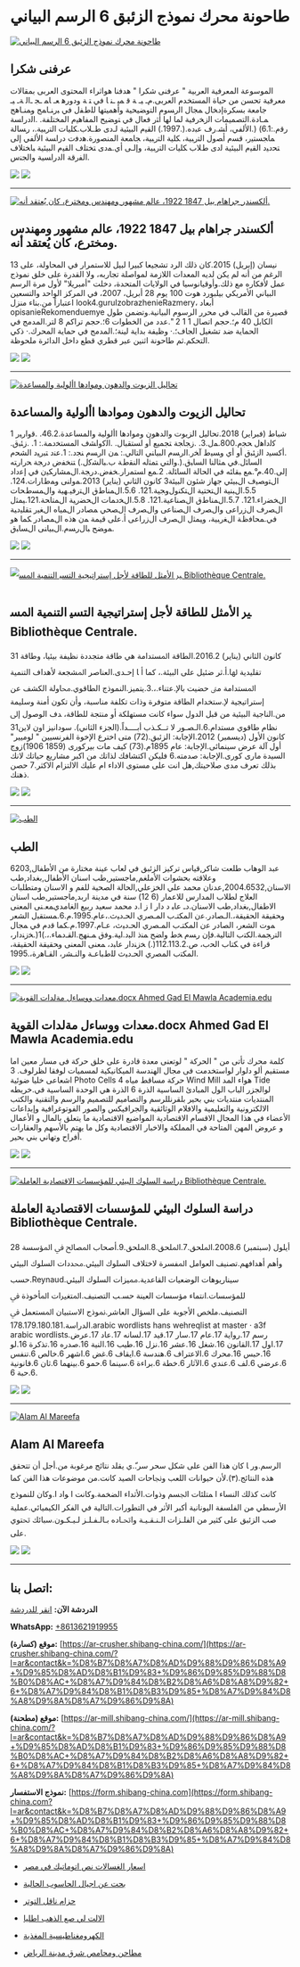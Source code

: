 # طاحونة محرك نموذج الزئبق 6 الرسم البياني

<a href="https://swt.shibang-china.com/?l=ar&img&k=%D8%B7%D8%A7%D8%AD%D9%88%D9%86%D8%A9+%D9%85%D8%AD%D8%B1%D9%83+%D9%86%D9%85%D9%88%D8%B0%D8%AC+%D8%A7%D9%84%D8%B2%D8%A6%D8%A8%D9%82+6+%D8%A7%D9%84%D8%B1%D8%B3%D9%85+%D8%A7%D9%84%D8%A8%D9%8A%D8%A7%D9%86%D9%8A" target="_blank">![طاحونة محرك نموذج الزئبق 6 الرسم البياني](http://static.shibang-china.com/all-800x300/688.jpg)</a>

## عرفنى شكرا
الموسوعة المعرفية العربية &quot; عرفنى شكرا &quot; هدفنا هواثراء المحتوى العربى بمقالات معرفية تحسن من حياة المستخدم العربى.ﻡـ ﻴـ ﺔ ﻗ ﻤﻴ ـﻨ ﺎ ﻓﻲ ﺘ ﺔ ﻭﺩﻭﺭﻫ ﻌـ ﺎﻤ ـﺠ ـﺍﻟ ﺔـ ﻴـ جامعة بسكرةﺇﺩﺨﺎل ﻤﺠﺎل ﺍﻟﺭﺴﻭﻡ ﺍﻟﺘﻭﻀﻴﺤﻴﺔ ﻭﺃﻫﻤﻴﺘﻬﺎ ﻟﻠﻁﻔل ﻓﻲ ﺒﺭﻨـﺎﻤﺞ ﻭﻤﻨـﺎﻫﺞ ﻤـﺎﺩﺓ.ﺍﻟﺘﺼﻤﻴﻤﺎﺕ ﺍﻟﺯﺨﺭﻓﻴﺔ ﻟﻤﺎ ﻟﻬﺎ ﺃﺜﺭ ﻓﻌﺎل ﻓﻲ ﺘﻭﻀﻴﺢ ﺍﻟﻤﻔﺎﻫﻴﻡ ﺍﻟﻤﺨﺘﻠﻔﺔ. .ﺍﻟﺩﺭﺍﺴﺔ ﺭﻗﻡ.:6.1) (.ﺍﻷﻟﻔﻲ، ﺃﺸ.ﺭﻑ ﻋﺒﺩﻩ.(.1997.) ﺍﻟﻘﻴﻡ ﺍﻟﺒﻴﺌﻴﺔ ﻟـﺩﻯ ﻁـﻼﺏ.ﻜﻠﻴﺎﺕ ﺍﻟﺘﺭﺒﻴﺔ.، ﺭﺴﺎﻟﺔ ﻤﺎﺠﺴﺘﻴﺭ، ﻗﺴﻡ ﺃﺼﻭل ﺍﻟﺘﺭﺒﻴﺔ، ﻜﻠﻴﺔ ﺍﻟﺘﺭﺒﻴﺔ، ﺠﺎﻤﻌﺔ ﺍﻟﻤﻨﺼﻭﺭﺓ.ﻫﺩﻓﺕ ﺩﺭﺍﺴﺔ ﺍﻷﻟﻔﻲ ﺇﻟﻰ ﺘﺤﺩﻴﺩ ﺍﻟﻘﻴﻡ ﺍﻟﺒﻴﺌﻴﺔ ﻟﺩﻯ ﻁﻼﺏ ﻜﻠﻴﺎﺕ ﺍﻟﺘﺭﺒﻴﺔ، ﻭﺇﻟـﻰ ﺃﻱ.ﻤﺩﻯ ﺘﺨﺘﻠﻑ ﺍﻟﻘﻴﻡ ﺍﻟﺒﻴﺌﻴﺔ ﺒﺎﺨﺘﻼﻑ ﺍﻟﻔﺭﻗﺔ ﺍﻟﺩﺭﺍﺴﻴﺔ ﻭﺍﻟﺠﻨﺱ.


<a href="https://whatsapp.shibangsoft.com/WhatsApp.php" target="_blank" title="WhatsApp">![](http://static.shibang-china.com/icon/whatsapp.png)</a> <a href="https://swt.shibang-china.com/?l=ar&icon&k=%D8%B7%D8%A7%D8%AD%D9%88%D9%86%D8%A9+%D9%85%D8%AD%D8%B1%D9%83+%D9%86%D9%85%D9%88%D8%B0%D8%AC+%D8%A7%D9%84%D8%B2%D8%A6%D8%A8%D9%82+6+%D8%A7%D9%84%D8%B1%D8%B3%D9%85+%D8%A7%D9%84%D8%A8%D9%8A%D8%A7%D9%86%D9%8A" target="_blank">![](http://static.shibang-china.com/icon/chat-ar.png)</a>

---

<a href="https://swt.shibang-china.com/?l=ar&img&k=%D8%B7%D8%A7%D8%AD%D9%88%D9%86%D8%A9+%D9%85%D8%AD%D8%B1%D9%83+%D9%86%D9%85%D9%88%D8%B0%D8%AC+%D8%A7%D9%84%D8%B2%D8%A6%D8%A8%D9%82+6+%D8%A7%D9%84%D8%B1%D8%B3%D9%85+%D8%A7%D9%84%D8%A8%D9%8A%D8%A7%D9%86%D9%8A" target="_blank">![ألكسندر جراهام بيل 1847 1922، عالم مشهور ومهندس ومخترع، كان يُعتقد أنه.](http://static.shibang-china.com/all-800x300/730.jpg)</a>

## ألكسندر جراهام بيل 1847 1922، عالم مشهور ومهندس ومخترع، كان يُعتقد أنه.
13 نيسان (إبريل) 2015.كان ذلك الرد تشجيعا كبيرا لبيل للاستمرار في المحاولة، على الرغم من أنه لم يكن لديه المعدات اللازمة لمواصلة تجاربه، ولا القدرة على خلق نموذج عمل لأفكاره مع ذلك.وأوقيانوسيا في الولايات المتحدة، دخلت &quot;أمبريلا&quot; لأول مرة الرسم البياني الأمريكي بيلبورد هوت 100 يوم 28 أبريل، 2007، في المركز الواحد والتسعين اعتباراً من.بناء منزل look4.guruIzobrazhenieRazmery، أبعاد opisanieRekomenduemye قصيرة من القالب في محرر الرسوم البيانية.وتضمن طول الكابل 40 م؛.حجم اتصال 1 1 2 &quot;.عدد من الخطوات 6؛.حجم تراكم 8 لتر.المدمج في الحماية ضد تشغيل الجاف؛.· وظيفة بداية لينة؛.المدمج في حماية المحرك.· ذكي التحكم.ثم طاحونة اثنين عبر قطري قطع داخل الدائرة ملحوظة.


<a href="https://whatsapp.shibangsoft.com/WhatsApp.php" target="_blank" title="WhatsApp">![](http://static.shibang-china.com/icon/whatsapp.png)</a> <a href="https://swt.shibang-china.com/?l=ar&icon&k=%D8%B7%D8%A7%D8%AD%D9%88%D9%86%D8%A9+%D9%85%D8%AD%D8%B1%D9%83+%D9%86%D9%85%D9%88%D8%B0%D8%AC+%D8%A7%D9%84%D8%B2%D8%A6%D8%A8%D9%82+6+%D8%A7%D9%84%D8%B1%D8%B3%D9%85+%D8%A7%D9%84%D8%A8%D9%8A%D8%A7%D9%86%D9%8A" target="_blank">![](http://static.shibang-china.com/icon/chat-ar.png)</a>

---

<a href="https://swt.shibang-china.com/?l=ar&img&k=%D8%B7%D8%A7%D8%AD%D9%88%D9%86%D8%A9+%D9%85%D8%AD%D8%B1%D9%83+%D9%86%D9%85%D9%88%D8%B0%D8%AC+%D8%A7%D9%84%D8%B2%D8%A6%D8%A8%D9%82+6+%D8%A7%D9%84%D8%B1%D8%B3%D9%85+%D8%A7%D9%84%D8%A8%D9%8A%D8%A7%D9%86%D9%8A" target="_blank">![تحاليل الزيوت والدهون وموادها األولية والمساعدة](http://static.shibang-china.com/all-800x300/117.jpg)</a>

## تحاليل الزيوت والدهون وموادها األولية والمساعدة
1 شباط (فبراير) 2018.تحاليل الزيوت والدهون وموادها األولية والمساعدة.46.2. .ﻗوارﻴر ﮐﻟداﻫل ﺤﺠم.800.ﻤل.3. .زﺠﺎﺠﺔ ﺘﺠﻤﻴﻊ أو اﺴﺘﻘﺒﺎل. .اﻟﮐواﺸف اﻟﻤﺴﺘﺨدﻤﺔ.: 1. .زﺌﺒق. .أﮐﺴﻴد اﻟزﺌﺒق أو أي وﺴﻴط آﺨر.اﻟرﺴم اﻟﺒﻴﺎﻨﻲ اﻟﺘﺎﻟﻲ.: ﻤن اﻟرﺴم ﻨﺠد.: 1.ﻋﻨد ﺘﺒرﻴد اﻟﺸﺤم اﻟﺴﺎﺌل.ﻓﻲ ﻤﺜﺎﻟﻨﺎ اﻟﺴﺎﺒق.(.واﻟﺘﻲ ﺘﻤﺜﻟﻪ اﻟﻨﻘطﺔ ب.ﺒﺎﻟﺸﮐل.) ﺘﻨﺨﻔض درﺠﺔ ﺤرارﺘﻪ إﻟﯽ.40.م°.ﻤﻊ ﺒﻘﺎﺌﻪ ﻓﻲ اﻟﺤﺎﻟﺔ اﻟﺴﺎﺌﻟﺔ. 2.ﻤﻊ اﺴﺘﻤرار.ﺨﻔض.درﺠﺔ.ﺍﻝﻤﺸﺎﺭﻜﻴﻥ ﻓﻲ ﺇﻋﺩﺍﺩ ﺍﻝﺘﻭﺼﻴﻑ ﺍﻝﺒﻴﺌﻲ جهاز شئون البيئة3 كانون الثاني (يناير) 2013.ﻤﻭﺍﻨﻰ ﻭﻤﻁﺎﺭﺍﺕ.124. 5.5.ﺍﻝﺒﻨﻴﺔ ﺍﻝﺘﺤﺘﻴﺔ ﺍﻝﺘﻜﻨﻭﻝﻭﺠﻴﺔ.121. 5.6.ﺍﻝﻤﻨﺎﻁﻕ ﺍﻝﺘﺭﻓﻴ.ﻬﻴﺔ ﻭﺍﻝﻤﺴﻁﺤﺎﺕ ﺍﻝﺨﻀﺭﺍﺀ.121. 5.7.ﺍﻝﻤﻨﺎﻁﻕ ﺍﻝﺼﻨﺎﻋﻴﺔ.121. 5.8.ﺍﻝﺨﺩﻤﺎﺕ ﺍﻝﺤﻀﺭﻴﺔ ﺍﻝﻤﺘﺎﺤﺔ.121.ﻴﻤﺜل ﺍﻝﺼﺭﻑ ﺍﻝﺯﺭﺍﻋﻰ ﻭﺍﻝﺼﺭﻑ ﺍﻝﺼﻨﺎﻋﻰ ﻭﺍﻝﺼﺭﻑ ﺍﻝﺼﺤﻲ ﻤﺼﺎﺩﺭ ﺍﻝﻤﻴﺎﻩ ﺍﻝﻐﻴﺭ ﺘﻘﻠﻴﺩﻴﺔ ﻓﻲ.ﻤﺤﺎﻓﻅﺔ ﺍﻝﻐﺭﺒﻴﺔ، ﻭﻴﻤﺜل ﺍﻝﺼﺭﻑ ﺍﻝﺯﺭﺍﻋﻰ ﺃ.ﻋﻠﻰ ﻗﻴﻤﺔ ﻤﻥ ﻫﺫﻩ ﺍﻝﻤﺼﺎﺩﺭ ﻜﻤﺎ ﻫﻭ ﻤﻭﻀﺢ ﺒﺎﻝﺭﺴﻡ.ﺍﻝﺒﻴﺎﻨﻰ ﺍﻝﺴﺎﺒﻕ.


<a href="https://whatsapp.shibangsoft.com/WhatsApp.php" target="_blank" title="WhatsApp">![](http://static.shibang-china.com/icon/whatsapp.png)</a> <a href="https://swt.shibang-china.com/?l=ar&icon&k=%D8%B7%D8%A7%D8%AD%D9%88%D9%86%D8%A9+%D9%85%D8%AD%D8%B1%D9%83+%D9%86%D9%85%D9%88%D8%B0%D8%AC+%D8%A7%D9%84%D8%B2%D8%A6%D8%A8%D9%82+6+%D8%A7%D9%84%D8%B1%D8%B3%D9%85+%D8%A7%D9%84%D8%A8%D9%8A%D8%A7%D9%86%D9%8A" target="_blank">![](http://static.shibang-china.com/icon/chat-ar.png)</a>

---

<a href="https://swt.shibang-china.com/?l=ar&img&k=%D8%B7%D8%A7%D8%AD%D9%88%D9%86%D8%A9+%D9%85%D8%AD%D8%B1%D9%83+%D9%86%D9%85%D9%88%D8%B0%D8%AC+%D8%A7%D9%84%D8%B2%D8%A6%D8%A8%D9%82+6+%D8%A7%D9%84%D8%B1%D8%B3%D9%85+%D8%A7%D9%84%D8%A8%D9%8A%D8%A7%D9%86%D9%8A" target="_blank">![ﲑ ﺍﻷﻣﺜﻞ ﻟﻠﻄﺎﻗﺔ ﻷﺟﻞ ﺇﺳﺘﺮﺍﺗﻴﺠﻴﺔ ﺍﻟﺘﺴﻴ ﺍﻟﺘﻨﻤﻴﺔ ﺍﳌﺴ Bibliothèque Centrale.](http://static.shibang-china.com/all-800x300/777.jpg)</a>

## ﲑ ﺍﻷﻣﺜﻞ ﻟﻠﻄﺎﻗﺔ ﻷﺟﻞ ﺇﺳﺘﺮﺍﺗﻴﺠﻴﺔ ﺍﻟﺘﺴﻴ ﺍﻟﺘﻨﻤﻴﺔ ﺍﳌﺴ Bibliothèque Centrale.
31 كانون الثاني (يناير) 2016.2.ﺍﻟﻄﺎﻗﺔ ﺍﳌﺴﺘﺪﺍﻣﺔ ﻫﻲ ﻃﺎﻗﺔ ﻣﺘﺠﺪﺩﺓ ﻧﻈﻴﻔﺔ ﺑﻴﺌﻴﺎ، ﻭﻃﺎﻗﺔ ﺗﻘﻠﻴﺪﻳﺔ ﳍﺎ.ﺃ.ﺛﺮ ﺿﺌﻴﻞ ﻋﻠﻰ ﺍﻟﺒﻴﺌﺔ.، ﻛﻤﺎ ﺃ ﺎ ﺇﺣـﺪﻯ.ﺍﻟﻌﻨﺎﺻﺮ ﺍﳌﺸﺠﻌﺔ ﻷﻫﺪﺍﻑ ﺍﻟﺘﻨﻤﻴﺔ ﺍﳌﺴﺘﺪﺍﻣﺔ ﻣﱴ ﺣﻀﻴﺖ ﺑﺎﻹ.ﻋﺘﻨﺎﺀ.،.3.ﻳﺘﻤﻴﺰ.ﺍﻟﻨﻤﻮﺫﺝ ﺍﻟﻄﺎﻗﻮﻱ.ﳏﺎﻭﻟﺔ ﺍﻟﻜﺸﻒ ﻋﻦ ﺇﺳﺘﺮﺍﺗﻴﺠﻴﺔ ﻹ.ﺳﺘﺨﺪﺍﻡ ﺍﻟﻄﺎﻗﺔ ﻣﺘﻮﻓﺮﺓ ﻭﺫﺍﺕ ﺗﻜﻠﻔﺔ ﻣﻨﺎﺳﺒﺔ، ﻭﺃﻥ ﺗﻜﻮﻥ ﺃﻣﻨﺔ ﻭﺳﻠﻴﻤﺔ ﻣﻦ.ﺍﻟﻨﺎﺟﻴﺔ ﺍﻟﺒﻴﺌﻴﺔ ﻣﻦ ﻗﺒﻞ ﺍﻟﺪﻭﻝ ﺳﻮﺍﺀ ﻛﺎﻧﺖ ﻣﺴﺘﻬﻠﻜﺔ ﺃﻭ ﻣﻨﺘﺠﺔ ﻟﻠﻄﺎﻗﺔ، ﺪﻑ ﺍﻟﻮﺻﻮﻝ ﺇﱃ ﻧﻈﺎﻡ ﻃﺎﻗﻮﻱ ﻣﺴﺘﺪﺍﻡ.6.الـصـور لا تــكـذب أبــــداً.(الجزء الثاني). سودانيز اون لاين31 كانون الأول (ديسمبر) 2012.الإجابة: الزئبق.(72) متى اخترع الإخوة الفرنسيين &quot; لوميير&quot; أول آلة عرض سينمائى.الإجابة: عام 1895م.(73) كيف مات بيركورى (1859 1906)زوج السيدة مارى كورى.الإجابة: صدمته.6 فليكن اكتشافك لذاتك من اكبر مشاريع حياتك لانك بذلك تعرف مدى صلاحيتك,هل انت على مستوى الاداء ام عليك الالتزام الاكثر.7 حصن ذهنك.


<a href="https://whatsapp.shibangsoft.com/WhatsApp.php" target="_blank" title="WhatsApp">![](http://static.shibang-china.com/icon/whatsapp.png)</a> <a href="https://swt.shibang-china.com/?l=ar&icon&k=%D8%B7%D8%A7%D8%AD%D9%88%D9%86%D8%A9+%D9%85%D8%AD%D8%B1%D9%83+%D9%86%D9%85%D9%88%D8%B0%D8%AC+%D8%A7%D9%84%D8%B2%D8%A6%D8%A8%D9%82+6+%D8%A7%D9%84%D8%B1%D8%B3%D9%85+%D8%A7%D9%84%D8%A8%D9%8A%D8%A7%D9%86%D9%8A" target="_blank">![](http://static.shibang-china.com/icon/chat-ar.png)</a>

---

<a href="https://swt.shibang-china.com/?l=ar&img&k=%D8%B7%D8%A7%D8%AD%D9%88%D9%86%D8%A9+%D9%85%D8%AD%D8%B1%D9%83+%D9%86%D9%85%D9%88%D8%B0%D8%AC+%D8%A7%D9%84%D8%B2%D8%A6%D8%A8%D9%82+6+%D8%A7%D9%84%D8%B1%D8%B3%D9%85+%D8%A7%D9%84%D8%A8%D9%8A%D8%A7%D9%86%D9%8A" target="_blank">![الطب](http://static.shibang-china.com/all-800x300/484.jpg)</a>

## الطب
6203,عبد الوهاب طلعت شاكر,قياس تركيز الزئبق في لعاب عينة مختارة من الأطفال وعلاقته بحشوات الأملغم,ماجستير,طب اسنان الأطفال,بغداد,طب الاسنان,2004.6532,عدنان محمد علي الخزعلي,الحالة الصحية للفم و الاسنان ومتطلبات العلاج لطلاب المدارس للاعمار (6 12) سنة في مدينة اربد,ماجستير,طب اسنان الاطفال,بغداد,طب الاسنان.ﺩـ ﻋﺎﺒ د دار ا ز ا.د محمد سعيد ربيع الغامديﻤﻌ.ﻨﻰ ﺍﻟﻤﻌﻨﻰ ﻭﺤﻘﻴﻘﺔ ﺍﻟﺤﻘﻴﻘﺔ،.ﺍﻟـﺼﺎﺩﺭ.ﻋﻥ ﺍﻟﻤﻜﺘـﺏ ﺍﻟﻤـﺼﺭﻱ ﺍﻟﺤـﺩﻴﺙ.،ﻋﺎﻡ.1995.ﻡ.6.ﻤﺴﺘﻘﺒل ﺍﻟﺸﻌﺭ ﻤﻭﺕ ﺍﻟﺸﻌﺭ، ﺍﻟﺼﺎﺩﺭ ﻋﻥ ﺍﻟﻤﻜﺘـﺏ ﺍﻟﻤـﺼﺭﻱ ﺍﻟﺤـﺩﻴﺙ، ﻋـﺎﻡ.1997.ﻡ.ﻜﻤﺎ ﻗﺩﻡ ﻓﻲ ﻤﺠﺎل ﺍﻟﺘﺭﺠﻤﺔ.ﺍﻟﻜﺘﺏ ﺍﻟﺘﺎﻟﻴﺔ.ﻓﺈﻥ ﺭﺴﻡ ﺨﻁ ﻭﺍﻀﺢ ﻤﻨﺫ ﺍﻟﺒﺩ.ﺍﻴﺔ.ﻭﻓﻕ ﻤـﻨﻬﺞ.ﺍﻟﻘـﺩﻤﺎﺀ.،.)1(.ﺨﺯﻨﺩﺍﺭ، ﻗﺭﺍﺀﺓ ﻓﻲ ﻜﺘﺎﺏ ﺍﻟﺤﺏ، ﺹ.112.113.2(.) ﺨﺯﻨﺩﺍﺭ ﻋﺎﺒﺩ، ﻤﻌﻨﻰ ﺍﻟﻤﻌﻨﻰ ﻭﺤﻘﻴﻘﺔ ﺍﻟﺤﻘﻴﻘﺔ، ﺍﻟﻤﻜﺘﺏ ﺍﻟﻤﺼﺭﻱ ﺍﻟﺤـﺩﻴﺙ ﻟﻠﻁﺒﺎﻋـﺔ ﻭﺍﻟﻨـﺸﺭ، ﺍﻟﻘـﺎﻫﺭﺓ،.1995.


<a href="https://whatsapp.shibangsoft.com/WhatsApp.php" target="_blank" title="WhatsApp">![](http://static.shibang-china.com/icon/whatsapp.png)</a> <a href="https://swt.shibang-china.com/?l=ar&icon&k=%D8%B7%D8%A7%D8%AD%D9%88%D9%86%D8%A9+%D9%85%D8%AD%D8%B1%D9%83+%D9%86%D9%85%D9%88%D8%B0%D8%AC+%D8%A7%D9%84%D8%B2%D8%A6%D8%A8%D9%82+6+%D8%A7%D9%84%D8%B1%D8%B3%D9%85+%D8%A7%D9%84%D8%A8%D9%8A%D8%A7%D9%86%D9%8A" target="_blank">![](http://static.shibang-china.com/icon/chat-ar.png)</a>

---

<a href="https://swt.shibang-china.com/?l=ar&img&k=%D8%B7%D8%A7%D8%AD%D9%88%D9%86%D8%A9+%D9%85%D8%AD%D8%B1%D9%83+%D9%86%D9%85%D9%88%D8%B0%D8%AC+%D8%A7%D9%84%D8%B2%D8%A6%D8%A8%D9%82+6+%D8%A7%D9%84%D8%B1%D8%B3%D9%85+%D8%A7%D9%84%D8%A8%D9%8A%D8%A7%D9%86%D9%8A" target="_blank">![معدات ووساءل مةلدات القوية.docx Ahmed Gad El Mawla Academia.edu](http://static.shibang-china.com/all-800x300/21.jpg)</a>

## معدات ووساءل مةلدات القوية.docx Ahmed Gad El Mawla Academia.edu
كلمة محرك تأتى من &quot; الحركة &quot; لوتعنى معدة قادرة على خلق حركة فى مسار معين اما مستقيم ألو دلوار لواستخدمت فى مجال الهندسة الميكانيكية لمسميات لوفقا لظرلوف. 3 اشعاعى خليا ضوئية Photo Cells 4 حركة مساقط مياه Wind Mill هواء المد Tide لوالجزر الباب الول المبادئ الساسية الذرة 6 الذرة هي الوحدة الساسية في.خريطه المنتديات منتديات بني بحير بلقرنللرسم والتصاميم للتصميم والرسم والتقنية والكتب الالكترونية والتعليمية والافلام الوثائقية والجرافيكس والصور الفوتوغرافية وإبداعات الأعضاء في هذا المجال الاقسام الاقتصادية المواضيع الاقتصادية ما يتعلق بالمال و الأعمال و عروض المهن المتاحة في المملكة والاخبار الاقتصادية وكل ما يهتم بالأسهم والعقارات أفراح وتهاني بني بحير.


<a href="https://whatsapp.shibangsoft.com/WhatsApp.php" target="_blank" title="WhatsApp">![](http://static.shibang-china.com/icon/whatsapp.png)</a> <a href="https://swt.shibang-china.com/?l=ar&icon&k=%D8%B7%D8%A7%D8%AD%D9%88%D9%86%D8%A9+%D9%85%D8%AD%D8%B1%D9%83+%D9%86%D9%85%D9%88%D8%B0%D8%AC+%D8%A7%D9%84%D8%B2%D8%A6%D8%A8%D9%82+6+%D8%A7%D9%84%D8%B1%D8%B3%D9%85+%D8%A7%D9%84%D8%A8%D9%8A%D8%A7%D9%86%D9%8A" target="_blank">![](http://static.shibang-china.com/icon/chat-ar.png)</a>

---

<a href="https://swt.shibang-china.com/?l=ar&img&k=%D8%B7%D8%A7%D8%AD%D9%88%D9%86%D8%A9+%D9%85%D8%AD%D8%B1%D9%83+%D9%86%D9%85%D9%88%D8%B0%D8%AC+%D8%A7%D9%84%D8%B2%D8%A6%D8%A8%D9%82+6+%D8%A7%D9%84%D8%B1%D8%B3%D9%85+%D8%A7%D9%84%D8%A8%D9%8A%D8%A7%D9%86%D9%8A" target="_blank">![ﺩﺭﺍﺳﺔ ﺍﻟﺴﻠﻮﻙ ﺍﻟﺒﻴﺌﻲ ﻟﻠﻤﺆﺳﺴﺎﺕ ﺍﻻﻗﺘﺼﺎﺩﻳﺔ ﺍﻟﻌﺎﻣﻠﺔ Bibliothèque Centrale.](http://static.shibang-china.com/all-800x300/974.jpg)</a>

## ﺩﺭﺍﺳﺔ ﺍﻟﺴﻠﻮﻙ ﺍﻟﺒﻴﺌﻲ ﻟﻠﻤﺆﺳﺴﺎﺕ ﺍﻻﻗﺘﺼﺎﺩﻳﺔ ﺍﻟﻌﺎﻣﻠﺔ Bibliothèque Centrale.
28 أيلول (سبتمبر) 2008.6.ﺍﳌﻠﺤﻖ.7.ﺍﳌﻠﺤﻖ.8.ﺍﳌﻠﺤﻖ.9.ﺃﺻﺤﺎﺏ ﺍﳌﺼﺎﱀ ﰲ ﺍﳌﺆﺳﺴﺔ ﻭﺃﻫﻢ ﺃﻫﺪﺍﻓﻬﻢ.ﺗﺼﻨﻴﻒ ﺍﻟﻌﻮﺍﻣﻞ ﺍﳌﻔﺴﺮﺓ ﻻﺧﺘﻼﻑ ﺍﻟﺴﻠﻮﻙ ﺍﻟﺒﻴﺌﻲ.ﳏﺪﺩﺍﺕ ﺍﻟﺴﻠﻮﻙ ﺍﻟﺒﻴﺌﻲ ﺣﺴﺐ.Reynaud.ﺳﻴﻨﺎﺭﻳﻮﻫﺎﺕ ﺍﻟﻮﺿﻌﻴﺎﺕ ﺍﻟﻘﺎﻋﺪﻳﺔ.ﳑﻴﺰﺍﺕ ﺍﻟﺴﻠﻮﻙ ﺍﻟﺒﻴﺌﻲ ﻟﻠﻤﺆﺳﺴﺎﺕ.ﺍﻧﺘﻤﺎﺀ ﻣﺆﺳﺴﺎﺕ ﺍﻟﻌﻴﻨﺔ ﺣﺴ.ﺐ ﺍﻟﺘﺼﻨﻴﻒ.ﺍﳌﺘﻐﲑﺍﺕ ﺍﳌﺄﺧﻮﺫﺓ ﰲ ﺍﻟﺘﺼﻨﻴﻒ.ﻣﻠﺨﺺ ﺍﻷﺟﻮﺑﺔ ﻋﻠﻰ ﺍﻟﺴﺆﺍﻝ ﺍﻟﻌﺎﺷﺮ.ﳕﻮﺫﺝ ﺍﻻﺳﺘﺒﻴﺎﻥ ﺍﳌﺴﺘﻌﻤﻞ ﰲ ﺍﻟﺪﺭﺍﺳﺔ.178.179.180.181.arabic wordlists hans wehreqlist at master · a3f arabic wordlists.رسم 17.رواية 17.عام 17.سار 17.قيد 17.لسانه 17.عاد 17.عرض 17.اول 17.القانون 16.شغل 16.عشر 16.نزل 16.طيب 16.النية 16.صدره 16.تذكرة 16.لو 16.حبس 16.محرك 6.الاعتراف 6.ھندسة 6.ايقاف 6.غض 6.اشھر 6.خالص 6.تنفس 6.عرضي 6.لف 6.عندي 6.الآثار 6.خطة 6.براءة 6.سينما 6.حمو 6.بينھما 6.ثان 6.قانونية 6.حبة 6.


<a href="https://whatsapp.shibangsoft.com/WhatsApp.php" target="_blank" title="WhatsApp">![](http://static.shibang-china.com/icon/whatsapp.png)</a> <a href="https://swt.shibang-china.com/?l=ar&icon&k=%D8%B7%D8%A7%D8%AD%D9%88%D9%86%D8%A9+%D9%85%D8%AD%D8%B1%D9%83+%D9%86%D9%85%D9%88%D8%B0%D8%AC+%D8%A7%D9%84%D8%B2%D8%A6%D8%A8%D9%82+6+%D8%A7%D9%84%D8%B1%D8%B3%D9%85+%D8%A7%D9%84%D8%A8%D9%8A%D8%A7%D9%86%D9%8A" target="_blank">![](http://static.shibang-china.com/icon/chat-ar.png)</a>

---

<a href="https://swt.shibang-china.com/?l=ar&img&k=%D8%B7%D8%A7%D8%AD%D9%88%D9%86%D8%A9+%D9%85%D8%AD%D8%B1%D9%83+%D9%86%D9%85%D9%88%D8%B0%D8%AC+%D8%A7%D9%84%D8%B2%D8%A6%D8%A8%D9%82+6+%D8%A7%D9%84%D8%B1%D8%B3%D9%85+%D8%A7%D9%84%D8%A8%D9%8A%D8%A7%D9%86%D9%8A" target="_blank">![Alam Al Mareefa](http://static.shibang-china.com/all-800x300/738.jpg)</a>

## Alam Al Mareefa
اﻟﺮﺳﻢ.ور ﺎ ﻛﺎن ﻫﺬا اﻟﻔﻦ ﻋﻠﻰ ﺷﻜﻞ ﺳﺤﺮ ﺳﺮ.ّ.ي ﻳﻘﻠﺪ ﻧﺘﺎﺋﺞ ﻣﺮﻏﻮﺑﺔ ﻣﻦ.أﺟﻞ أن ﺗﺘﺤﻘﻖ ﻫﺬه اﻟﻨﺘﺎﺋﺞ.(٣).ﻷن ﺣﻴﻮاﻧﺎت اﻟﻠﻌﺐ وﳒﺎﺣﺎت اﻟﺼﻴﺪ ﻛﺎﻧﺖ.ﻣﻦ ﻣﻮﺿﻮﻋﺎت ﻫﺬا اﻟﻔﻦ ﻛﻤﺎ ﻛﺎﻧﺖ ﻛﺬﻟﻚ اﻟﻨﺴﺎء ا ﻤﺘﻠﺌﺎت اﳉﺴﻢ وذوات.اﻷﺛﺪاء اﻟﻀﺨﻤﺔ.وﻛﺎﻧﺖ ا ﻮاد ا.وﻛﺎن ﻟﻠﻨﻤﻮذج اﻷرﺳﻄﻲ ﻣﻦ اﻟﻔﻠﺴﻔﺔ اﻟﻴﻮﻧﺎﻧﻴﺔ أﻛﺒﺮ اﻷﺛﺮ ﻓﻲ اﻟﺘﻄﻮرات.اﻟﺘﺎﻟﻴﺔ ﻓﻲ اﻟﻔﻜﺮ اﻟﻜﻴﻤﻴﺎﺋﻲ.ﻋﻤﻠﻴﺔ ﺻﺐ اﻟﺰﺋﺒﻖ ﻋﻠﻰ ﻛﺜﻴﺮ ﻣﻦ اﻟﻔﻠـﺰات اﻟـﻨـﻘـﻴـﺔ واﲢـﺎده ﺑـﺎﻟـﻔـﻠـﺰ ﻟـﻴـﻜـﻮن.ﺳﺒﺎﺋﻚ ﲢﺘﻮي ﻋﻠﻰ.

<a href="https://whatsapp.shibangsoft.com/WhatsApp.php" target="_blank" title="WhatsApp">![](http://static.shibang-china.com/icon/whatsapp.png)</a> <a href="https://swt.shibang-china.com/?l=ar&icon&k=%D8%B7%D8%A7%D8%AD%D9%88%D9%86%D8%A9+%D9%85%D8%AD%D8%B1%D9%83+%D9%86%D9%85%D9%88%D8%B0%D8%AC+%D8%A7%D9%84%D8%B2%D8%A6%D8%A8%D9%82+6+%D8%A7%D9%84%D8%B1%D8%B3%D9%85+%D8%A7%D9%84%D8%A8%D9%8A%D8%A7%D9%86%D9%8A" target="_blank">![](http://static.shibang-china.com/icon/chat-ar.png)</a>

---
## اتصل بنا:

**الدردشة الآن:** [انقر للدردشة](https://swt.shibang-china.com?l=ar&contact&k=%D8%B7%D8%A7%D8%AD%D9%88%D9%86%D8%A9+%D9%85%D8%AD%D8%B1%D9%83+%D9%86%D9%85%D9%88%D8%B0%D8%AC+%D8%A7%D9%84%D8%B2%D8%A6%D8%A8%D9%82+6+%D8%A7%D9%84%D8%B1%D8%B3%D9%85+%D8%A7%D9%84%D8%A8%D9%8A%D8%A7%D9%86%D9%8A)

**WhatsApp:**  [+8613621919955](https://whatsapp.shibangsoft.com/WhatsApp.php)

**موقع (كسارة):** [https://ar-crusher.shibang-china.com/](https://ar-crusher.shibang-china.com/?l=ar&contact&k=%D8%B7%D8%A7%D8%AD%D9%88%D9%86%D8%A9+%D9%85%D8%AD%D8%B1%D9%83+%D9%86%D9%85%D9%88%D8%B0%D8%AC+%D8%A7%D9%84%D8%B2%D8%A6%D8%A8%D9%82+6+%D8%A7%D9%84%D8%B1%D8%B3%D9%85+%D8%A7%D9%84%D8%A8%D9%8A%D8%A7%D9%86%D9%8A)

**موقع (مطحنة):** [https://ar-mill.shibang-china.com/](https://ar-mill.shibang-china.com/?l=ar&contact&k=%D8%B7%D8%A7%D8%AD%D9%88%D9%86%D8%A9+%D9%85%D8%AD%D8%B1%D9%83+%D9%86%D9%85%D9%88%D8%B0%D8%AC+%D8%A7%D9%84%D8%B2%D8%A6%D8%A8%D9%82+6+%D8%A7%D9%84%D8%B1%D8%B3%D9%85+%D8%A7%D9%84%D8%A8%D9%8A%D8%A7%D9%86%D9%8A)

**نموذج الاستفسار:** [https://form.shibang-china.com](https://form.shibang-china.com?l=ar&contact&k=%D8%B7%D8%A7%D8%AD%D9%88%D9%86%D8%A9+%D9%85%D8%AD%D8%B1%D9%83+%D9%86%D9%85%D9%88%D8%B0%D8%AC+%D8%A7%D9%84%D8%B2%D8%A6%D8%A8%D9%82+6+%D8%A7%D9%84%D8%B1%D8%B3%D9%85+%D8%A7%D9%84%D8%A8%D9%8A%D8%A7%D9%86%D9%8A)

* [اسعار الغسالات نص اتوماتيك في مصر](../21/%D8%A7%D8%B3%D8%B9%D8%A7%D8%B1%20%D8%A7%D9%84%D8%BA%D8%B3%D8%A7%D9%84%D8%A7%D8%AA%20%D9%86%D8%B5%20%D8%A7%D8%AA%D9%88%D9%85%D8%A7%D8%AA%D9%8A%D9%83%20%D9%81%D9%8A%20%D9%85%D8%B5%D8%B1.md)

* [بحت عن اجيال الحاسوب الحالية](../21/%D8%A8%D8%AD%D8%AA%20%D8%B9%D9%86%20%D8%A7%D8%AC%D9%8A%D8%A7%D9%84%20%D8%A7%D9%84%D8%AD%D8%A7%D8%B3%D9%88%D8%A8%20%D8%A7%D9%84%D8%AD%D8%A7%D9%84%D9%8A%D8%A9.md)

* [حزام ناقل التوتر](../24/%D8%AD%D8%B2%D8%A7%D9%85%20%D9%86%D8%A7%D9%82%D9%84%20%D8%A7%D9%84%D8%AA%D9%88%D8%AA%D8%B1.md)

* [الالت لي صع الذهب اطليا](../21/%D8%A7%D9%84%D8%A7%D9%84%D8%AA%20%D9%84%D9%8A%20%D8%B5%D8%B9%20%D8%A7%D9%84%D8%B0%D9%87%D8%A8%20%D8%A7%D8%B7%D9%84%D9%8A%D8%A7.md)

* [الكهرومغناطيسية المغذية](../21/%D8%A7%D9%84%D9%83%D9%87%D8%B1%D9%88%D9%85%D8%BA%D9%86%D8%A7%D8%B7%D9%8A%D8%B3%D9%8A%D8%A9%20%D8%A7%D9%84%D9%85%D8%BA%D8%B0%D9%8A%D8%A9.md)

* [مطاحن ومحامص شرق مدينة الرياض](../22/%D9%85%D8%B7%D8%A7%D8%AD%D9%86%20%D9%88%D9%85%D8%AD%D8%A7%D9%85%D8%B5%20%D8%B4%D8%B1%D9%82%20%D9%85%D8%AF%D9%8A%D9%86%D8%A9%20%D8%A7%D9%84%D8%B1%D9%8A%D8%A7%D8%B6.md)